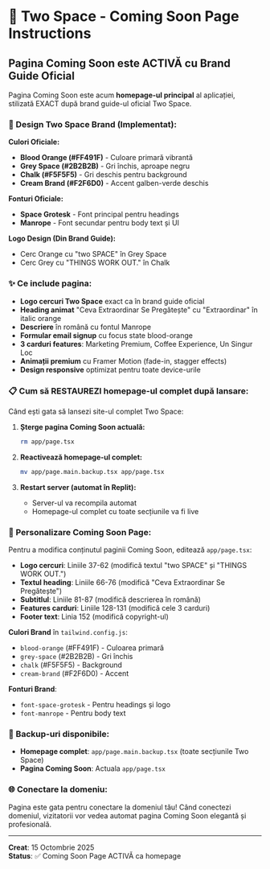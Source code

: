# 🚀 Two Space - Coming Soon Page Instructions

## Pagina Coming Soon este ACTIVĂ cu Brand Guide Oficial

Pagina Coming Soon este acum **homepage-ul principal** al aplicației, stilizată EXACT după brand guide-ul oficial Two Space.

### 🎨 Design Two Space Brand (Implementat):

**Culori Oficiale:**
- **Blood Orange (#FF491F)** - Culoare primară vibrantă
- **Grey Space (#2B2B2B)** - Gri închis, aproape negru
- **Chalk (#F5F5F5)** - Gri deschis pentru background
- **Cream Brand (#F2F6D0)** - Accent galben-verde deschis

**Fonturi Oficiale:**
- **Space Grotesk** - Font principal pentru headings
- **Manrope** - Font secundar pentru body text și UI

**Logo Design (Din Brand Guide):**
- Cerc Orange cu "two SPACE" în Grey Space
- Cerc Grey cu "THINGS WORK OUT." în Chalk

### ✨ Ce include pagina:

- **Logo cercuri Two Space** exact ca în brand guide oficial
- **Heading animat** "Ceva Extraordinar Se Pregătește" cu "Extraordinar" în italic orange
- **Descriere** în română cu fontul Manrope
- **Formular email signup** cu focus state blood-orange
- **3 carduri features**: Marketing Premium, Coffee Experience, Un Singur Loc
- **Animații premium** cu Framer Motion (fade-in, stagger effects)
- **Design responsive** optimizat pentru toate device-urile

### 📋 Cum să RESTAUREZI homepage-ul complet după lansare:

Când ești gata să lansezi site-ul complet Two Space:

1. **Șterge pagina Coming Soon actuală:**
   ```bash
   rm app/page.tsx
   ```

2. **Reactivează homepage-ul complet:**
   ```bash
   mv app/page.main.backup.tsx app/page.tsx
   ```

3. **Restart server (automat în Replit):**
   - Server-ul va recompila automat
   - Homepage-ul complet cu toate secțiunile va fi live

### 🎨 Personalizare Coming Soon Page:

Pentru a modifica conținutul paginii Coming Soon, editează `app/page.tsx`:

- **Logo cercuri**: Liniile 37-62 (modifică textul "two SPACE" și "THINGS WORK OUT.")
- **Textul heading**: Liniile 66-76 (modifică "Ceva Extraordinar Se Pregătește")
- **Subtitlul**: Liniile 81-87 (modifică descrierea în română)
- **Features carduri**: Liniile 128-131 (modifică cele 3 carduri)
- **Footer text**: Linia 152 (modifică copyright-ul)

**Culori Brand** în `tailwind.config.js`:
- `blood-orange` (#FF491F) - Culoarea primară
- `grey-space` (#2B2B2B) - Gri închis
- `chalk` (#F5F5F5) - Background
- `cream-brand` (#F2F6D0) - Accent

**Fonturi Brand**:
- `font-space-grotesk` - Pentru headings și logo
- `font-manrope` - Pentru body text

### 🔄 Backup-uri disponibile:

- **Homepage complet**: `app/page.main.backup.tsx` (toate secțiunile Two Space)
- **Pagina Coming Soon**: Actuala `app/page.tsx`

### 🌐 Conectare la domeniu:

Pagina este gata pentru conectare la domeniul tău! Când conectezi domeniul, vizitatorii vor vedea automat pagina Coming Soon elegantă și profesională.

---

**Creat**: 15 Octombrie 2025  
**Status**: ✅ Coming Soon Page ACTIVĂ ca homepage
